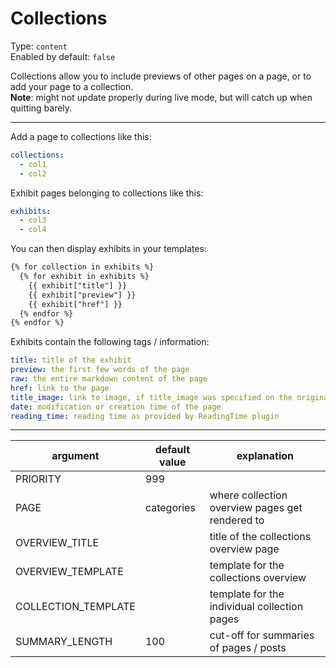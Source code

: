 # Collections

Type: `content`  
Enabled by default: `false`

Collections allow you to include previews of other pages on a page, or to add your page to a collection.  
**Note**: might not update properly during live mode, but will catch up when quitting barely.

---

Add a page to collections like this:
```yaml
collections:
  - col1
  - col2
```

Exhibit pages belonging to collections like this:
```yaml
exhibits:
  - col3
  - col4
```

You can then display exhibits in your templates:
```html
{% for collection in exhibits %}
  {% for exhibit in exhibits %}
    {{ exhibit["title"] }}
    {{ exhibit["preview"] }}
    {{ exhibit["href"] }}
  {% endfor %}
{% endfor %}
```

Exhibits contain the following tags / information:
```yaml
title: title of the exhibit
preview: the first few words of the page
raw: the entire markdown content of the page
href: link to the page
title_image: link to image, if title_image was specified on the original page
date: modification or creation time of the page
reading_time: reading time as provided by ReadingTime plugin
```

---

|argument			|default value		|explanation									|
|-------------------|-------------------|-----------------------------------------------|
|PRIORITY			|999				|												|
|PAGE				|categories			|where collection overview pages get rendered to|
|OVERVIEW_TITLE		|					|title of the collections overview page  		|
|OVERVIEW_TEMPLATE	|					|template for the collections overview			|
|COLLECTION_TEMPLATE|					|template for the individual collection pages	|
|SUMMARY_LENGTH		|100				|cut-off for summaries of pages / posts			|
